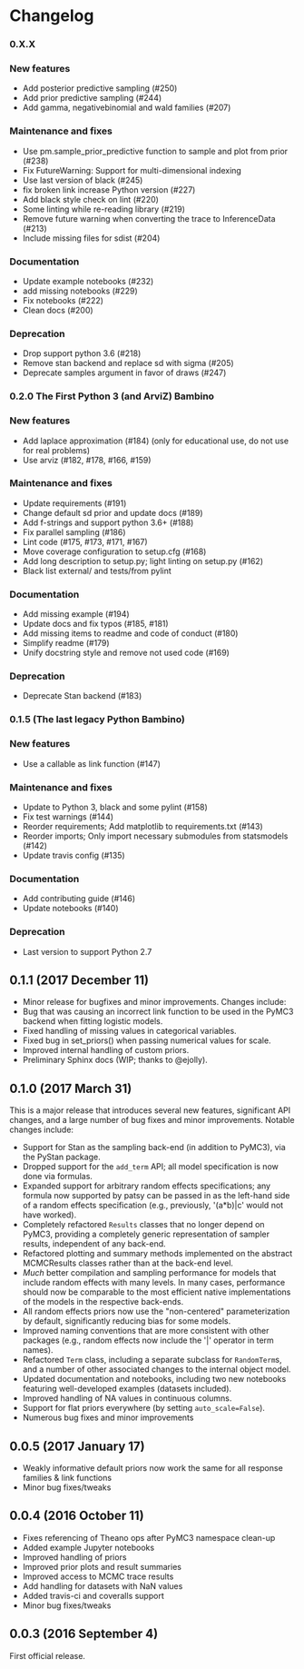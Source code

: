 # Changelog

### 0.X.X

### New features
* Add posterior predictive sampling (#250)
* Add prior predictive sampling (#244)
* Add gamma, negativebinomial and wald families (#207)

### Maintenance and fixes
* Use pm.sample_prior_predictive function to sample and plot from prior (#238)
* Fix FutureWarning: Support for multi-dimensional indexing
* Use last version of black (#245)
* fix broken link increase Python version (#227)
* Add black style check on lint (#220)
* Some linting while re-reading library (#219)
* Remove future warning when converting the trace to InferenceData (#213)
* Include missing files for sdist (#204)

### Documentation
* Update example notebooks (#232)
* add missing notebooks (#229)
* Fix notebooks (#222)
* Clean docs (#200)

### Deprecation
* Drop support python 3.6 (#218)
* Remove stan backend and replace sd with sigma (#205)
* Deprecate samples argument in favor of draws (#247)

### 0.2.0 The First Python 3 (and ArviZ) Bambino

### New features
* Add laplace approximation (#184) (only for educational use, do not use for real problems)
* Use arviz (#182, #178, #166, #159)

### Maintenance and fixes
* Update requirements (#191)
* Change default sd prior and update docs (#189)
* Add f-strings and support python 3.6+ (#188)
* Fix parallel sampling (#186)
* Lint code (#175, #173, #171, #167)
* Move coverage configuration to setup.cfg (#168)
* Add long description to setup.py; light linting on setup.py (#162)
* Black list external/ and tests/from pylint

### Documentation
* Add missing example (#194)
* Update docs and fix typos (#185, #181)
* Add missing items to readme and code of conduct (#180)
* Simplify readme (#179)
* Unify docstring style and remove not used code (#169)

### Deprecation
* Deprecate Stan backend (#183)

### 0.1.5 (The last legacy Python Bambino)

### New features
* Use a callable as link function (#147)

### Maintenance and fixes
* Update to Python 3, black and some pylint (#158)
* Fix test warnings (#144)
* Reorder requirements; Add matplotlib to requirements.txt (#143)
* Reorder imports; Only import necessary submodules from statsmodels (#142)
* Update travis config (#135)

### Documentation
* Add contributing guide (#146)
* Update notebooks (#140)

### Deprecation
* Last version to support Python 2.7


## 0.1.1 (2017 December 11)
* Minor release for bugfixes and minor improvements. Changes include:
* Bug that was causing an incorrect link function to be used in the PyMC3 backend when fitting logistic models.
* Fixed handling of missing values in categorical variables.
* Fixed bug in set_priors() when passing numerical values for scale.
* Improved internal handling of custom priors.
* Preliminary Sphinx docs (WIP; thanks to @ejolly).

## 0.1.0 (2017 March 31)
This is a major release that introduces several new features, significant API changes, and a large number of bug fixes and minor improvements. Notable changes include:
* Support for Stan as the sampling back-end (in addition to PyMC3), via the PyStan package.
* Dropped support for the `add_term` API; all model specification is now done via formulas.
* Expanded support for arbitrary random effects specifications; any formula now supported by patsy can be passed in as the left-hand side of a random effects specification (e.g., previously, '(a*b)|c' would not have worked).
* Completely refactored `Results` classes that no longer depend on PyMC3, providing a completely generic representation of sampler results, independent of any back-end.
* Refactored plotting and summary methods implemented on the abstract MCMCResults classes rather than at the back-end level.
* *Much* better compilation and sampling performance for models that include random effects with many levels. In many cases, performance should now be comparable to the most efficient native implementations of the models in the respective back-ends.
* All random effects priors now use the "non-centered" parameterization by default, significantly reducing bias for some models.
* Improved naming conventions that are more consistent with other packages (e.g., random effects now include the '|' operator in term names).
* Refactored `Term` class, including a separate subclass for `RandomTerm`s, and a number of other associated changes to the internal object model.
* Updated documentation and notebooks, including two new notebooks featuring well-developed examples (datasets included).
* Improved handling of NA values in continuous columns.
* Support for flat priors everywhere (by setting `auto_scale=False`).
* Numerous bug fixes and minor improvements

## 0.0.5 (2017 January 17)
* Weakly informative default priors now work the same for all response families & link functions
* Minor bug fixes/tweaks

## 0.0.4 (2016 October 11)
* Fixes referencing of Theano ops after PyMC3 namespace clean-up
* Added example Jupyter notebooks
* Improved handling of priors
* Improved prior plots and result summaries
* Improved access to MCMC trace results
* Add handling for datasets with NaN values
* Added travis-ci and coveralls support
* Minor bug fixes/tweaks

## 0.0.3 (2016 September 4)
First official release.
